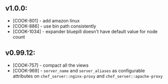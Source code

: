 ## v1.0.0:

* [COOK-801] - add amazon linux
* [COOK-886] - use bin path consistently
* [COOK-1034] - expander bluepill doesn't have default value for node
  count

## v0.99.12:

* [COOK-757] - compact all the views
* [COOK-969] - `server_name` and `server_aliases` as configurable attributes on `chef_server::nginx-proxy` and `chef_server::apache-proxy`
